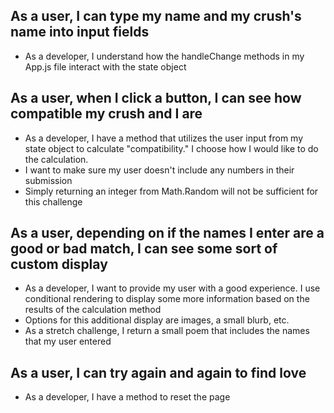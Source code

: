 ## As a user, I can type my name and my crush's name into input fields
- As a developer, I understand how the handleChange methods in my App.js file interact with the state object

## As a user, when I click a button, I can see how compatible my crush and I are
- As a developer, I have a method that utilizes the user input from my state object to calculate "compatibility." I choose how I would like to do the calculation.
- I want to make sure my user doesn't include any numbers in their submission
- Simply returning an integer from Math.Random will not be sufficient for this challenge

## As a user, depending on if the names I enter are a good or bad match, I can see some sort of custom display
- As a developer, I want to provide my user with a good experience. I use conditional rendering to display some more information based on the results of the calculation method
- Options for this additional display are images, a small blurb, etc.
- As a stretch challenge, I return a small poem that includes the names that my user entered

## As a user, I can try again and again to find love
- As a developer, I have a method to reset the page
